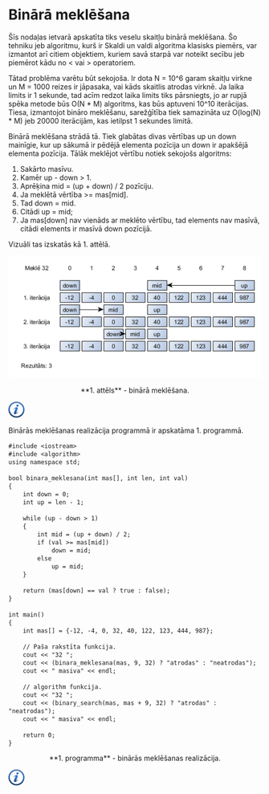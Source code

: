 # Binārā meklēšana

Šīs nodaļas ietvarā apskatīta tiks veselu skaitļu binārā meklēšana. Šo tehniku jeb algoritmu, kurš ir Skaldi un valdi algoritma klasisks piemērs, var izmantot arī citiem objektiem, kuriem savā starpā var noteikt secību jeb piemērot kādu no < vai > operatoriem.

Tātad problēma varētu būt sekojoša. Ir dota N = 10^6 garam skaitļu virkne un M = 1000 reizes ir jāpasaka, vai kāds skaitlis atrodas virknē. Ja laika limits ir 1 sekunde, tad acīm redzot laika limits tiks pārsniegts, jo ar rupjā spēka metode būs O(N * M) algoritms, kas būs aptuveni 10^10 iterācijas. Tiesa, izmantojot bināro meklēšanu, sarežģītība tiek samazināta uz O(log(N) * M) jeb 20000 iterācijām, kas ietilpst 1 sekundes limitā.

Binārā meklēšana strādā tā. Tiek glabātas divas vērtības up un down mainīgie, kur up sākumā ir pēdējā elementa pozīcija un down ir apakšējā elementa pozīcija. Tālāk meklējot vērtību notiek sekojošs algoritms:

1. Sakārto masīvu.
1. Kamēr up - down > 1.
1. Aprēķina mid = (up + down) / 2 pozīciju.
1. Ja meklētā vērtība >= mas[mid].
1. Tad down = mid.
1. Citādi up = mid;
1. Ja mas[down] nav vienāds ar meklēto vērtību, tad elements nav masīvā, citādi elements ir masīvā down pozīcijā.


Vizuāli tas izskatās kā 1. attēlā.

![Binārā meklēšana](/media/theory/binary_search.png)

<center>**1. attēls** - binārā meklēšana.</center>

<a href="http://en.wikipedia.org/wiki/Binary_search_algorithm" target="_blank">![Vairāk informācija](/media/theory/information.png)</a>

Binārās meklēšanas realizācija programmā ir apskatāma 1. programmā.

```
#include <iostream>
#include <algorithm>
using namespace std;

bool binara_meklesana(int mas[], int len, int val)
{
    int down = 0;
    int up = len - 1;

    while (up - down > 1)
    {
        int mid = (up + down) / 2;
        if (val >= mas[mid])
            down = mid;
        else
            up = mid;
    }

    return (mas[down] == val ? true : false);
}

int main()
{
    int mas[] = {-12, -4, 0, 32, 40, 122, 123, 444, 987};

    // Paša rakstīta funkcija.
    cout << "32 ";
    cout << (binara_meklesana(mas, 9, 32) ? "atrodas" : "neatrodas");
    cout << " masiva" << endl;

    // algorithm funkcija.
    cout << "32 ";
    cout << (binary_search(mas, mas + 9, 32) ? "atrodas" : "neatrodas");
    cout << " masiva" << endl;

    return 0;
}
```

<center>**1. programma** - binārās meklēšanas realizācija.</center>

<a href="http://www.cplusplus.com/reference/algorithm/binary_search/" target="_blank">![Vairāk informācija](/media/theory/information.png)</a>